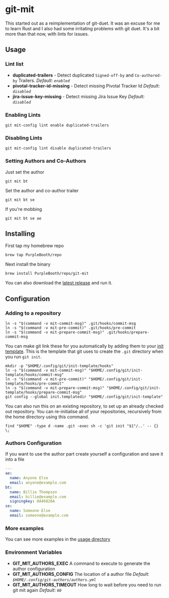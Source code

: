 # git-mit

This started out as a reimplementation of git-duet. It was an excuse for
me to learn Rust and I also had some irritating problems with git duet.
It's a bit more than that now, with lints for issues.

## Usage

### Lint list

  - **duplicated-trailers** - Detect duplicated `Signed-off-by` and
    `Co-authored-by` Trailers. *Default: `enabled`*
  - **pivotal-tracker-id-missing** - Detect missing Pivotal Tracker Id
    *Default: `disabled`*
  - **jira-issue-key-missing** - Detect missing Jira Issue Key *Default:
    `disabled`*

### Enabling Lints

``` shell
git mit-config lint enable duplicated-trailers
```

### Disabling Lints

``` shell
git mit-config lint disable duplicated-trailers
```

### Setting Authors and Co-Authors

Just set the author

``` shell
git mit bt
```

Set the author and co-author trailer

``` shell
git mit bt se
```

If you're mobbing

``` shell
git mit bt se ae
```

## Installing

First tap my homebrew repo

``` shell
brew tap PurpleBooth/repo
```

Next install the binary

``` shell
brew install PurpleBooth/repo/git-mit
```

You can also download the [latest
release](https://github.com/PurpleBooth/git-mit/releases/latest) and run
it.

## Configuration

### Adding to a repository

``` shell
ln -s "$(command -v mit-commit-msg)" .git/hooks/commit-msg
ln -s "$(command -v mit-pre-commit)" .git/hooks/pre-commit
ln -s "$(command -v mit-prepare-commit-msg)" .git/hooks/prepare-commit-msg
```

You can make git link these for you automatically by adding them to your
[init template](https://git-scm.com/docs/git-init#_template_directory).
This is the template that git uses to create the `.git` directory when
you run `git init`.

``` shell
mkdir -p "$HOME/.config/git/init-template/hooks"
ln -s "$(command -v mit-commit-msg)" "$HOME/.config/git/init-template/hooks/commit-msg"
ln -s "$(command -v mit-pre-commit)" "$HOME/.config/git/init-template/hooks/pre-commit"
ln -s "$(command -v mit-prepare-commit-msg)" "$HOME/.config/git/init-template/hooks/prepare-commit-msg"
git config --global init.templatedir "$HOME/.config/git/init-template"
```

You can also run this on an existing repository, to set up an already
checked out repository. You can re-initialise all of your repositories,
recursively from the home directory using this command.

``` shell
find "$HOME" -type d -name .git -exec sh -c 'git init "$1"/..' -- {} \;
```

### Authors Configuration

If you want to use the author part create yourself a configuration and
save it into a file

``` yaml
---
ae:
  name: Anyone Else
  email: anyone@example.com
bt:
  name: Billie Thompson
  email: billie@example.com
  signingkey: 0A46826A
se:
  name: Someone Else
  email: someone@example.com
```

### More examples

You can see more examples in the [usage
directory](https://github.com/PurpleBooth/git-mit/tree/main/usage)

### Environment Variables

  - **GIT\_MIT\_AUTHORS\_EXEC** A command to execute to generate the
    author configuration
  - **GIT\_MIT\_AUTHORS\_CONFIG** The location of a author file
    *Default: `$HOME/.config/git-authors/authors.yml`*
  - **GIT\_MIT\_AUTHORS\_TIMEOUT** How long to wait before you need to
    run git mit again *Default: `60`*
